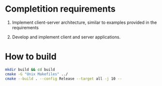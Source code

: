 # Completition requirements

1. Implement client-server architecture, similar to examples provided in the requirements
 
2. Develop and implement client and server applications.

# How to build 
```bash
mkdir build && cd build 
cmake -G "Unix Makefiles" ../
cmake --build . --config Release --target all -j 10 --
 ```